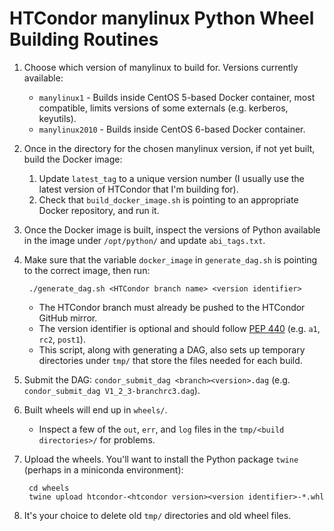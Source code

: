 # HTCondor manylinux Python Wheel Building Routines

1. Choose which version of manylinux to build for. Versions currently available:
   * `manylinux1` - Builds inside CentOS 5-based Docker container, most compatible, limits versions of some externals (e.g. kerberos, keyutils).
   * `manylinux2010` - Builds inside CentOS 6-based Docker container.
2. Once in the directory for the chosen manylinux version, if not yet built, build the Docker image:
   1. Update `latest_tag` to a unique version number (I usually use the latest version of HTCondor that I'm building for).
   2. Check that `build_docker_image.sh` is pointing to an appropriate Docker repository, and run it.
3. Once the Docker image is built, inspect the versions of Python available in the image under `/opt/python/` and update `abi_tags.txt`.
4. Make sure that the variable `docker_image` in `generate_dag.sh` is pointing to the correct image, then run:
   
		./generate_dag.sh <HTCondor branch name> <version identifier>
   
	* The HTCondor branch must already be pushed to the HTCondor GitHub mirror.
	* The version identifier is optional and should follow [PEP 440](https://www.python.org/dev/peps/pep-0440/) (e.g. `a1`, `rc2`, `post1`).
	* This script, along with generating a DAG, also sets up temporary directories under `tmp/` that store the files needed for each build.
5. Submit the DAG: `condor_submit_dag <branch><version>.dag` (e.g. `condor_submit_dag V1_2_3-branchrc3.dag`).
6. Built wheels will end up in `wheels/`.
    * Inspect a few of the `out`, `err`, and `log` files in the `tmp/<build directories>/` for problems.
7. Upload the wheels. You'll want to install the Python package `twine` (perhaps in a miniconda environment):

		cd wheels
		twine upload htcondor-<htcondor version><version identifier>-*.whl

8. It's your choice to delete old `tmp/` directories and old wheel files.
